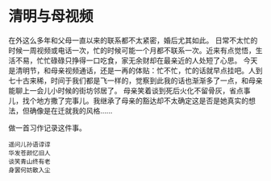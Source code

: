 # 清明与母视频

在外这么多年和父母一直以来的联系都不太紧密，婚后尤其如此。
日常不太忙的时候一周视频或电话一次，忙的时候可能一个月都不联系一次。近来有点觉悟，生活不易，忙忙碌碌只挣得一口吃食，家无余财却在最亲近的人处短了心思。
今天是清明节，和母亲视频通话，还是一再的体贴：忙不忙，忙的话就早点挂吧。人到七十古来稀，时间于我们都是飞一样的，觉察到此我的话也渐渐多了一点，和母亲能聊上一会儿小时候的街坊邻居了。
母亲笑着谈到死后火化不留骨灰，省点事儿，找个地方撒了完事儿。我继承了母亲的豁达却不太确定这是否是她真实的想法，但确像是在迁就我的风格……

做一首习作记录这件事。
```
遥问儿孙语谆谆
华发苍颜忆旧人
谈笑青山终有老
身罢何妨散入尘
```
